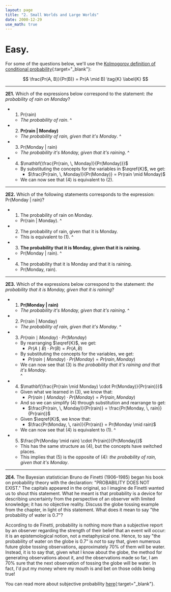 ```yaml
---
layout: page
title: "2. Small Worlds and Large Worlds"
date: 2000-12-29
use_math: true
---
```


# Easy.

For some of the questions below, we'll use the [Kolmogorov definition of conditional probability](https://en.wikipedia.org/wiki/Conditional_probability){:target="_blank"}:

$$ \frac{Pr(A, B)}{Pr(B)} = Pr(A \mid B) \tag{K} \label{K} $$

<hr>

**2E1.** Which of the expressions below correspond to the statement: _the probability of rain on Monday_?

* 1) Pr(rain)

	* _The probability of rain_.
^	
* 2) **Pr(rain \| Monday)**

	* _The probability of rain, given that it's Monday_.
^
* 3) Pr(Monday \| rain)

	* _The probability it's Monday, given that it's raining_.
^
* 4) $\mathbf{\frac{Pr(rain, \, Monday)}{Pr(Monday)}}$

	* By substituting the concepts for the variables in $\eqref{K}$, we get:
		* $\frac{Pr(rain, \, Monday)}{Pr(Monday)} = Pr(rain \mid Monday)$
	* We can now see that (4) is equivalent to (2).

<hr>

**2E2.** Which of the following statements corresponds to the expression: Pr(Monday \| rain)?

* 1) The probability of rain on Monday.

	* Pr(rain \| Monday).
^
* 2) The probability of rain, given that it is Monday.

	* This is equivalent to (1).
^
* 3) **The probability that it is Monday, given that it is raining.**

	* Pr(Monday \| rain).
^
* 4) The probability that it is Monday and that it is raining.

	* Pr(Monday, rain).

<hr>

**2E3.** Which of the expressions below correspond to the statement: _the probability that it is Monday, given that it is raining_?

* 1) **Pr(Monday \| rain)**

	* _The probability it's Monday, given that it's raining_.
^
* 2) Pr(rain \| Monday)

	* _The probability of rain, given that it's Monday_.
^
* 3) $Pr(rain \mid Monday) \cdot Pr(Monday)$

	* By rearranging $\eqref{K}$, we get:
		* $Pr(A \mid B) \cdot Pr(B) = Pr(A, B)$
	* By substituting the concepts for the variables, we get:
		* $Pr(rain \mid Monday) \cdot Pr(Monday) = Pr(rain, Monday)$
	* We can now see that (3) is _the probability that it's raining and that it's Monday_.	
^
* 4) $\mathbf{\frac{Pr(rain \mid Monday) \cdot Pr(Monday)}{Pr(rain)}}$

	* Given what we learned in (3), we know that:
		* $Pr(rain \mid Monday) \cdot Pr(Monday) = Pr(rain, Monday)$
	* And so we can simplify (4) through substitution and rearrange to get:
		* $\frac{Pr(rain, \, Monday)}{Pr(rain)} = \frac{Pr(Monday, \, rain)}{Pr(rain)}$
	* Given $\eqref{K}$, we know that:
		* $\frac{Pr(Monday, \, rain)}{Pr(rain)} = Pr(Monday \mid rain)$
	* We can now see that (4) is equivalent to (1).
^
* 5) $\frac{Pr(Monday \mid rain) \cdot Pr(rain)}{Pr(Monday)}$

	* This has the same structure as (4), but the concepts have switched places.
	* This implies that (5) is the opposite of (4): _the probability of rain, given that it's Monday_.

<hr>

**2E4.** The Bayesian statistician Bruno de Finetti (1906–1985) began his book on probability theory with the declaration: "PROBABILITY DOES NOT EXIST." The capitals appeared in the original, so I imagine de Finetti wanted us to shout this statement. What he meant is that probability is a device for describing uncertainty from the perspective of an observer with limited knowledge; it has no objective reality. Discuss the globe tossing example from the chapter, in light of this statement. What does it mean to say "the probability of water is 0.7"?

According to de Finetti, probability is nothing more than a subjective report by an observer regarding the strength of their belief that an event will occur: it is an epistemological notion, not a metaphysical one. Hence, to say "the probability of water on the globe is 0.7" is _not_ to say that, given numerous future globe tossing observations, approximately 70% of them will be water. Instead, it is to say that, given what I know about the globe, the method for generating observations about it, and the observations made so far, I am 70% sure that the next observation of tossing the globe will be water. In fact, I'd put my money where my mouth is and bet on those odds being true!

You can read more about subjective probability [here](https://plato.stanford.edu/archives/sum2003/entries/probability-interpret/#3.5){:target="_blank"}.